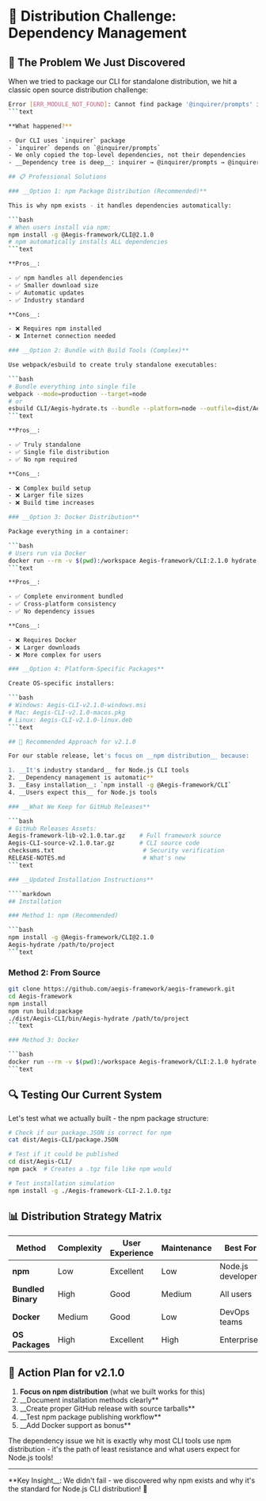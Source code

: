 <!--
# 🔧 Distribution Challenge: Dependency Management

@aegisFrameworkVersion: 2.4.0
@intent: Document the dependency bundling challenge and proper solutions
@context: Real-world distribution requires understanding dependency management
-->

# 🔧 Distribution Challenge: Dependency Management

## 🚨 The Problem We Just Discovered

When we tried to package our CLI for standalone distribution, we hit a classic open source distribution challenge:

```bash
Error [ERR_MODULE_NOT_FOUND]: Cannot find package '@inquirer/prompts' imported from inquirer
```text

**What happened?**

- Our CLI uses `inquirer` package
- `inquirer` depends on `@inquirer/prompts`
- We only copied the top-level dependencies, not their dependencies
- __Dependency tree is deep__: inquirer → @inquirer/prompts → @inquirer/core → etc.

## 📋 Professional Solutions

### __Option 1: npm Package Distribution (Recommended)**

This is why npm exists - it handles dependencies automatically:

```bash
# When users install via npm:
npm install -g @Aegis-framework/CLI@2.1.0
# npm automatically installs ALL dependencies
```text

**Pros__:

- ✅ npm handles all dependencies
- ✅ Smaller download size
- ✅ Automatic updates
- ✅ Industry standard

**Cons__:

- ❌ Requires npm installed
- ❌ Internet connection needed

### __Option 2: Bundle with Build Tools (Complex)**

Use webpack/esbuild to create truly standalone executables:

```bash
# Bundle everything into single file
webpack --mode=production --target=node
# or
esbuild CLI/Aegis-hydrate.ts --bundle --platform=node --outfile=dist/Aegis-hydrate
```text

**Pros__:

- ✅ Truly standalone
- ✅ Single file distribution
- ✅ No npm required

**Cons__:

- ❌ Complex build setup
- ❌ Larger file sizes
- ❌ Build time increases

### __Option 3: Docker Distribution**

Package everything in a container:

```bash
# Users run via Docker
docker run --rm -v $(pwd):/workspace Aegis-framework/CLI:2.1.0 hydrate /workspace
```text

**Pros__:

- ✅ Complete environment bundled
- ✅ Cross-platform consistency
- ✅ No dependency issues

**Cons__:

- ❌ Requires Docker
- ❌ Larger downloads
- ❌ More complex for users

### __Option 4: Platform-Specific Packages**

Create OS-specific installers:

```bash
# Windows: Aegis-CLI-v2.1.0-windows.msi
# Mac: Aegis-CLI-v2.1.0-macos.pkg
# Linux: Aegis-CLI-v2.1.0-linux.deb
```text

## 🎯 Recommended Approach for v2.1.0

For our stable release, let's focus on __npm distribution__ because:

1. __It's industry standard__ for Node.js CLI tools
2. __Dependency management is automatic**
3. __Easy installation__: `npm install -g @Aegis-framework/CLI`
4. __Users expect this__ for Node.js tools

### __What We Keep for GitHub Releases**

```bash
# GitHub Releases Assets:
Aegis-framework-lib-v2.1.0.tar.gz    # Full framework source
Aegis-CLI-source-v2.1.0.tar.gz       # CLI source code
checksums.txt                         # Security verification
RELEASE-NOTES.md                      # What's new
```text

### __Updated Installation Instructions**

````markdown
## Installation

### Method 1: npm (Recommended)

```bash
npm install -g @Aegis-framework/CLI@2.1.0
Aegis-hydrate /path/to/project
```text
````

### Method 2: From Source

```bash
git clone https://github.com/aegis-framework/aegis-framework.git
cd Aegis-framework
npm install
npm run build:package
./dist/Aegis-CLI/bin/Aegis-hydrate /path/to/project
```text

### Method 3: Docker

```bash
docker run --rm -v $(pwd):/workspace Aegis-framework/CLI:2.1.0 hydrate /workspace
```text

````

## 🔍 Testing Our Current System

Let's test what we actually built - the npm package structure:

```bash
# Check if our package.JSON is correct for npm
cat dist/Aegis-CLI/package.JSON

# Test if it could be published
cd dist/Aegis-CLI/
npm pack  # Creates a .tgz file like npm would

# Test installation simulation
npm install -g ./Aegis-framework-CLI-2.1.0.tgz
````

## 📊 Distribution Strategy Matrix

| Method             | Complexity | User Experience | Maintenance | Best For           |
| ------------------ | ---------- | --------------- | ----------- | ------------------ |
| __npm__            | Low        | Excellent       | Low         | Node.js developers |
| __Bundled Binary__ | High       | Good            | Medium      | All users          |
| __Docker__         | Medium     | Good            | Low         | DevOps teams       |
| __OS Packages__    | High       | Excellent       | High        | Enterprise         |

## 🚀 Action Plan for v2.1.0

1. __Focus on npm distribution__ (what we built works for this)
2. __Document installation methods clearly**
3. __Create proper GitHub release with source tarballs**
4. __Test npm package publishing workflow**
5. __Add Docker support as bonus**

The dependency issue we hit is exactly why most CLI tools use npm distribution - it's the path of least resistance and
what users expect for Node.js tools!

---

**Key Insight__: We didn't fail - we discovered why npm exists and why it's the standard for Node.js CLI distribution!
🎯
